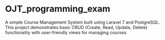 # OJT_programming_exam
A simple Course Management System built using Laravel 7 and PostgreSQL. This project demonstrates basic CRUD (Create, Read, Update, Delete) functionality with user-friendly views for managing courses.
